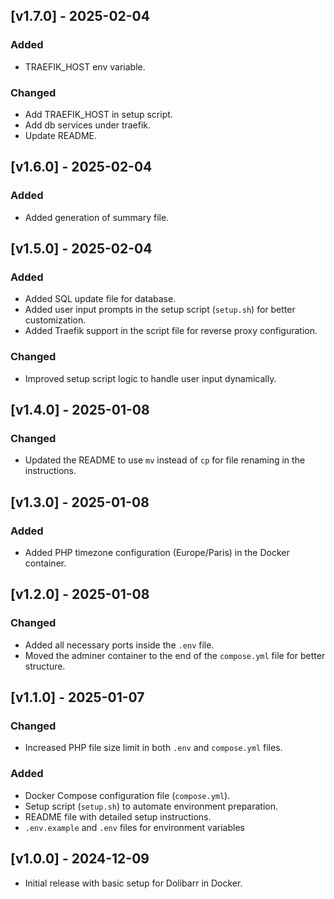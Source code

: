 ## [v1.7.0] - 2025-02-04

### Added

- TRAEFIK_HOST env variable.

### Changed

- Add TRAEFIK_HOST in setup script.
- Add db services under traefik.
- Update README.

## [v1.6.0] - 2025-02-04

### Added

- Added generation of summary file.

## [v1.5.0] - 2025-02-04

### Added

- Added SQL update file for database.
- Added user input prompts in the setup script (`setup.sh`) for better customization.
- Added Traefik support in the script file for reverse proxy configuration.

### Changed

- Improved setup script logic to handle user input dynamically.

## [v1.4.0] - 2025-01-08

### Changed

- Updated the README to use `mv` instead of `cp` for file renaming in the instructions.

## [v1.3.0] - 2025-01-08

### Added

- Added PHP timezone configuration (Europe/Paris) in the Docker container.

## [v1.2.0] - 2025-01-08

### Changed

- Added all necessary ports inside the `.env` file.
- Moved the adminer container to the end of the `compose.yml` file for better structure.

## [v1.1.0] - 2025-01-07

### Changed

- Increased PHP file size limit in both `.env` and `compose.yml` files.

### Added

- Docker Compose configuration file (`compose.yml`).
- Setup script (`setup.sh`) to automate environment preparation.
- README file with detailed setup instructions.
- `.env.example` and `.env` files for environment variables

## [v1.0.0] - 2024-12-09

- Initial release with basic setup for Dolibarr in Docker.

